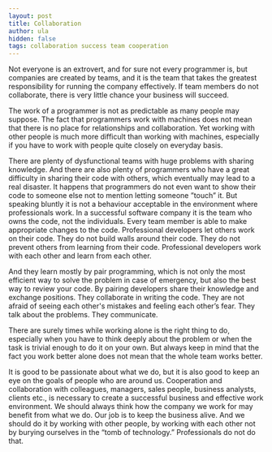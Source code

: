 ```yaml
---
layout: post
title: Collaboration
author: ula
hidden: false
tags: collaboration success team cooperation 
---
```


Not everyone is an extrovert, and for sure not every programmer is, but companies are created by teams, and it is the team that takes the greatest responsibility for running the company effectively. If team members do not collaborate, there is very little chance your business will succeed. 

The work of a programmer is not as predictable as many people may suppose. The fact that programmers work with machines does not mean that there is no place for relationships and collaboration. Yet working with other people is much more difficult than working with machines, especially if you have to work with people quite closely on everyday basis. 

There are plenty of dysfunctional teams with huge problems with sharing knowledge. And there are also plenty of programmers who have a great difficulty in sharing their code with others, which eventually may lead to a real disaster. It happens that programmers do not even want to show their code to someone else not to mention letting someone ”touch” it. But speaking bluntly it is not a behaviour acceptable in the environment where professionals work. In a successful software company it is the team who owns the code, not the individuals. Every team member is able to make appropriate changes to the code. Professional developers let others work on their code. They do not build walls around their code. They do not prevent others from learning from their code. Professional developers work with each other and learn from each other. 

And they learn mostly by pair programming, which is not only the most efficient way to solve the problem in case of emergency, but also the best way to review your code. By pairing developers share their knowledge and exchange positions. They collaborate in writing the code. They are not afraid of seeing each other's mistakes and feeling each other’s fear. They talk about the problems. They communicate. 

There are surely times while working alone is the right thing to do, especially when you have to think deeply about the problem or when the task is trivial enough to do it on your own. But always keep in mind that the fact you work better alone does not mean that the whole team works better. 

It is good to be passionate about what we do,  but it is also good to keep an eye on the goals of people who are around us. Cooperation and collaboration with colleagues, managers, sales people, business analysts, clients etc., is necessary to create a successful business and effective work environment. We should always think how the company we work for may benefit from what we do. Our job is to keep the business alive. And we should do it by working with other people, by working with each other not by burying ourselves in the “tomb of technology.” Professionals do not do that. 


